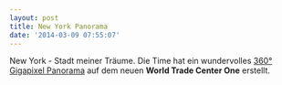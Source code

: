 ```yaml
---
layout: post
title: New York Panorama
date: '2014-03-09 07:55:07'
---
```


New York - Stadt meiner Träume. Die Time hat ein wundervolles [360° Gigapixel Panorama](http://time.com/world-trade-center/) auf dem neuen **World Trade Center One** erstellt.